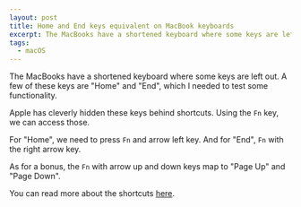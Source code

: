 ```yaml
---
layout: post
title: Home and End keys equivalent on MacBook keyboards
excerpt: The MacBooks have a shortened keyboard where some keys are left out. Apple has cleverly hidden these keys behind shortcuts.
tags:
  - macOS
---
```


The MacBooks have a shortened keyboard where some keys are left out.
A few of these keys are "Home" and "End", which I needed to test some functionality.

Apple has cleverly hidden these keys behind shortcuts. Using the `Fn` key, we can access those.

For "Home", we need to press `Fn` and arrow left key. And for "End", `Fn` with the right arrow key.

As for a bonus, the `Fn` with arrow up and down keys map to "Page Up" and "Page Down".

You can read more about the shortcuts [here][1].

[1]: https://support.apple.com/guide/mac-help/windows-keys-on-a-mac-keyboard-cpmh0152/mac
